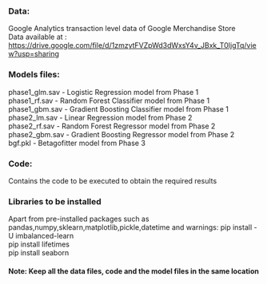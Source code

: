 ### Data: 
Google Analytics transaction level data of Google Merchandise Store \
Data available at : https://drive.google.com/file/d/1zmzytFVZpWd3dWxsY4v_JBxk_T0IjgTq/view?usp=sharing

### Models files: 
phase1_glm.sav - Logistic Regression model from Phase 1 \
phase1_rf.sav - Random Forest Classifier model from Phase 1 \
phase1_gbm.sav - Gradient Boosting Classifier model from Phase 1 \
phase2_lm.sav - Linear Regression model from Phase 2 \
phase2_rf.sav - Random Forest Regressor model from Phase 2 \
phase2_gbm.sav - Gradient Boosting Regressor model from Phase 2 \
bgf.pkl - Betagofitter model from Phase 3 

### Code: 
Contains the code to be executed to obtain the required results 

### Libraries to be installed 
Apart from pre-installed packages such as pandas,numpy,sklearn,matplotlib,pickle,datetime and warnings:
pip install -U imbalanced-learn \
pip install lifetimes \
pip install seaborn

#### Note: Keep all the data files, code and the model files in the same location
